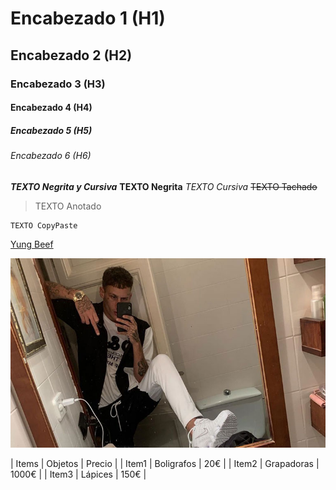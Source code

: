 # Encabezado 1 (H1)
## Encabezado 2 (H2)
### Encabezado 3 (H3)
#### Encabezado 4 (H4)
##### Encabezado 5 (H5)
###### Encabezado 6 (H6)

***TEXTO Negrita y Cursiva***
**TEXTO Negrita**
*TEXTO Cursiva*
~~TEXTO Tachado~~
>TEXTO Anotado

```
TEXTO CopyPaste
```

[Yung Beef](https://es.wikipedia.org/wiki/Yung_Beef)

![Yung Beef](img/yung-beef-javielito-en-la-cara.jpg)

| Items | Objetos | Precio |
| Item1  | Boligrafos  | 20€  |
| Item2  | Grapadoras | 1000€  |
| Item3  | Lápices  | 150€  |